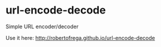 url-encode-decode
=================

Simple URL encoder/decoder

Use it here: http://robertofrega.github.io/url-encode-decode
